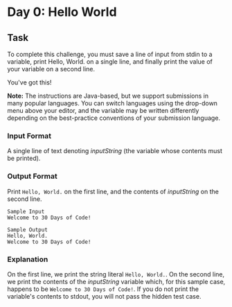 # Day 0: Hello World


## Task 
To complete this challenge, you must save a line of input from stdin to a variable, print Hello, World. on a single line, and finally print the value of your variable on a second line.

You've got this!

**Note:** The instructions are Java-based, but we support submissions in many popular languages. You can switch languages using the drop-down menu above your editor, and the variable may be written differently depending on the best-practice conventions of your submission language.

### Input Format

A single line of text denoting *inputString* (the variable whose contents must be printed).

### Output Format

Print `Hello, World.` on the first line, and the contents of *inputString* on the second line.

```angular2html
Sample Input
Welcome to 30 Days of Code!

Sample Output
Hello, World.
Welcome to 30 Days of Code!

```

### Explanation

On the first line, we print the string literal `Hello, World.`. On the second line, we print the contents of the *inputString* variable which, for this sample case, happens to be `Welcome to 30 Days of Code!`. If you do not print the variable's contents to stdout, you will not pass the hidden test case.
